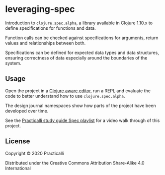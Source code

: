 # leveraging-spec
Introduction to `clojure.spec.alpha`, a library available in Clojure 1.10.x to define specifications for functions and data.

Function calls can be checked against specifications for arguments, return values and relationships between both.

Specifications can be defined for expected data types and data structures, ensuring correctness of data especially around the boundaries of the system.

## Usage
Open the project in a [Clojure aware editor](http://practicalli.github.io/clojure/development-tools/), run a REPL and evaluate the code to better understand how to use `clojure.spec.alpha`.

The design journal namespaces show how parts of the project have been developed over time.

See the [Practicalli study guide Spec playlist](https://www.youtube.com/playlist?list=PLpr9V-R8ZxiBWGAuncfBRYhZtY5-Bp75s) for a video walk through of this project.

## License
Copyright © 2020 Practicalli

Distributed under the Creative Commons Attribution Share-Alike 4.0 International
